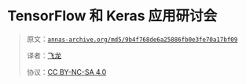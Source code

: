 # TensorFlow 和 Keras 应用研讨会

> 原文：[`annas-archive.org/md5/9b4f768de6a25886fb0e3fe70a17bf09`](https://annas-archive.org/md5/9b4f768de6a25886fb0e3fe70a17bf09)
> 
> 译者：[飞龙](https://github.com/wizardforcel)
> 
> 协议：[CC BY-NC-SA 4.0](http://creativecommons.org/licenses/by-nc-sa/4.0/)